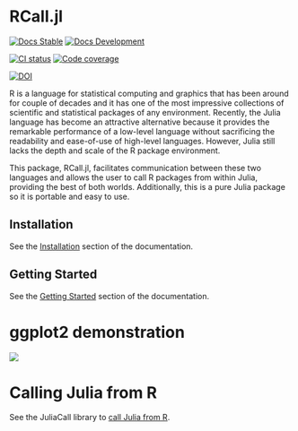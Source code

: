 # RCall.jl

[![Docs Stable](https://img.shields.io/badge/docs-stable-blue.svg)](http://juliainterop.github.io/RCall.jl/stable)
[![Docs Development](https://img.shields.io/badge/docs-dev-blue.svg)](http://juliainterop.github.io/RCall.jl/dev)

[![CI status](https://github.com/JuliaInterop/RCall.jl/actions/workflows/ci.yml/badge.svg)](https://github.com/JuliaInterop/RCall.jl/actions/workflows/ci.yml)
[![Code coverage](https://codecov.io/gh/JuliaInterop/RCall.jl/branch/main/graph/badge.svg?token=8ED5Wdm8W9)](https://codecov.io/gh/JuliaInterop/RCall.jl)


[![DOI](https://zenodo.org/badge/28725415.svg)](https://zenodo.org/doi/10.5281/zenodo.12771368)

R is a language for statistical computing and graphics that has been around for couple of decades and it has one of the most impressive collections of scientific and statistical packages of any environment. Recently, the Julia language has become an attractive alternative because it provides the remarkable performance of a low-level language without sacrificing the readability and ease-of-use of high-level languages. However, Julia still lacks the depth and scale of the R package environment.

This package, RCall.jl, facilitates communication between these two languages and allows the user to call R packages from within Julia, providing the best of both worlds. Additionally, this is a pure Julia package so it is portable and easy to use.

## Installation

See the [Installation](http://juliainterop.github.io/RCall.jl/stable/installation) section of the documentation.

## Getting Started

See the [Getting Started](http://juliainterop.github.io/RCall.jl/stable/gettingstarted) section of the documentation.

# ggplot2 demonstration

![](ggplot.png)

# Calling Julia from R

See the JuliaCall library to [call Julia from R](https://non-contradiction.github.io/JuliaCall//index.html).

